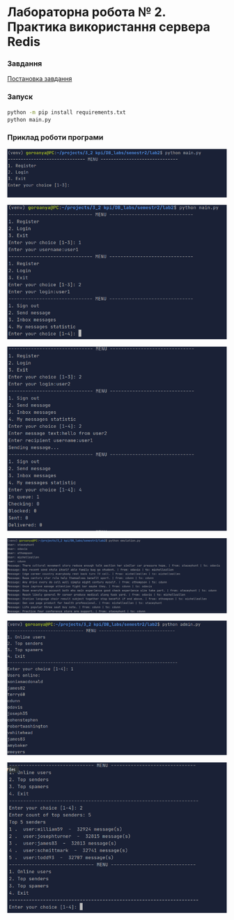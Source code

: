 # Лабораторна робота № 2. Практика використання сервера Redis

### Завдання

[Постановка завдання](http://www.scs.kpi.ua/sites/default/files/lab2_bd2-db2019_2020.pdf)

### Запуск
```bash
python -m pip install requirements.txt
python main.py
```
### Приклад роботи програми

![menu](screenshots/menu.png)

![lab](screenshots/register_and_login.png)

![lab](screenshots/send_message.png)

![lab](screenshots/emulation.png)

![lab](screenshots/online_users.png)

![lab](screenshots/top_senders.png)

